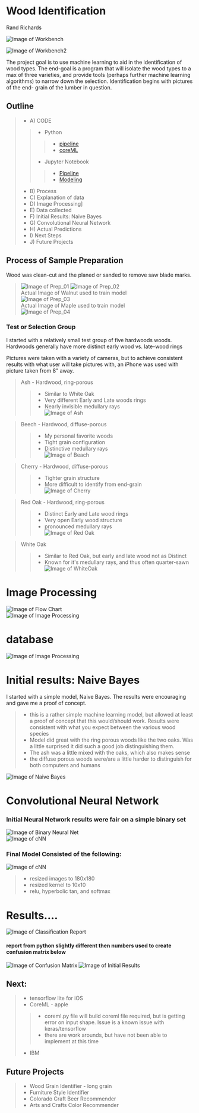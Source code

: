 # Wood Identification
Rand Richards

![Image of Workbench ](i_rm/Workbench_b.jpg)

![Image of Workbench2 ](i_rm/Workbench_s.jpg)




The project goal is to use machine learning to aid in the identification of wood types.  The end-goal is a program that will isolate the wood types to a max of three varieties, and provide tools (perhaps further machine learning algorithms) to narrow down the selection.  Identification begins with pictures of the end- grain of the lumber in question.
## Outline
>- A) CODE  
>>- Python
>>>- [pipeline](src/pipeline.py)    
>>>- [coreML](src/coreML.py)  
>>- Jupyter Notebook
>>>- [Pipeline](src/Pipeline_Final.ipynb)
>>>- [Modeling](src/Modeling.ipynb)  
>- B) Process   
>- C) Explanation of data
>- D) Image Processing]
>- E) Data collected
>- F) Initial Results: Naive Bayes
>- G) Convolutional Neural Network
>- H) Actual Predictions
>- I) Next Steps
>- J) Future Projects




## Process of Sample Preparation

Wood was clean-cut and the planed or sanded to remove saw blade marks.

> ![Image of Prep_01](i_rm/rm1_walnut.jpg)
> ![Image of Prep_02](i_rm/rm2_walnut.jpg)  
Actual Image of Walnut used to train model  
> ![Image of Prep_03](i_rm/rm3_walnut.jpg)  
Actual Image of Maple used to train model  
> ![Image of Prep_04](i_rm/rm4_maple.jpg)  



### Test or Selection Group

I started with a relatively small test group of five hardwoods woods.  Hardwoods generally have more distinct early wood vs. late-wood rings

Pictures were taken with a variety of cameras, but to achieve consistent results with what user will take pictures with, an iPhone was used with picture taken from 8" away.

> Ash - Hardwood, ring-porous
>> - Similar to White Oak  
>> - Very different Early and Late woods rings
>> - Nearly invisible medullary rays  
>>  ![Image of Ash](i_rm/ash_v01.jpg)  

> Beech - Hardwood, diffuse-porous
>> - My personal favorite woods
>> - Tight grain configuration
>> - Distinctive medullary rays  
>>  ![Image of Beach](i_rm/beech_v01.jpg)  

> Cherry - Hardwood, diffuse-porous  
>> - Tighter grain structure
>> - More difficult to identify from end-grain   
>>  ![Image of Cherry](i_rm/cherry_v01.jpg)

> Red Oak - Hardwood, ring-porous
>> - Distinct Early and Late wood rings
>> - Very open Early wood structure
>> - pronounced medullary rays  
>>  ![Image of Red Oak](i_rm/red_oak_v04.jpg)  

> White Oak
>> - Similar to Red Oak, but early and late wood not as Distinct
>> - Known for it's medullary rays, and thus often quarter-sawn  
>>  ![Image of WhiteOak](i_rm/white_oak_v02.jpg)  



# Image Processing  

![Image of Flow Chart](i_rm/Flow.jpg)  
![Image of Image Processing](i_rm/Image_Processing.jpg)    

# database
![Image of Image Processing](i_rm/Data.png)  

# Initial results:   Naive Bayes

I started with a simple model, Naive Bayes. The results were encouraging and gave me a proof of concept.

>- this is a rather simple machine learning model, but allowed at least a proof of concept that this would/should work.  Results were consistent with what you expect between the various wood species  
>- Model did great with the ring porous woods like the two oaks.  Was a little surprised it did such a good job distinguishing them.
>- The ash was a little mixed with the oaks, which also makes sense
>- the diffuse porous woods were/are a little harder to distinguish for both  computers and humans

![Image of Naive Bayes](i_rm/NBC.png)  

# Convolutional Neural Network

### Initial Neural Network results were fair on a simple binary set
![Image of Binary Neural Net](i_rm/Binary_cNN.jpg)  
![Image of cNN](i_rm/cNN.jpg)  

### Final Model Consisted of the following:
![Image of cNN](i_rm/cNN_Layers.png)
>- resized images to 180x180  
>- resized kernel to 10x10
>- relu, hyperbolic tan, and softmax  

# Results....
![Image of Classification Report](i_rm/Classification_Report.png)
#### report from python slightly different then numbers used to create confusion matrix below
![Image of Confusion Matrix](i_rm/Confusion_Matrix_wood.jpg)
![Image of Initial Results](i_rm/Predicts_Pine.png)  



## Next:


>- tensorflow lite for iOS
>- CoreML - apple
>>- coreml.py file will build coreml file required, but is getting error on input shape.   Issue is a known issue with keras/tensorflow
>>- there are work arounds, but have not been able to implement at this time
>- IBM   

## Future Projects
>- Wood Grain Identifier - long grain  
>- Furniture Style Identifier  
>- Colorado Craft Beer Recommender  
>- Arts and Crafts Color Recommender  
